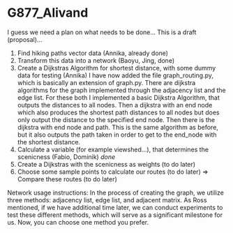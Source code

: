 # G877_Alivand

I guess we need a plan on what needs to be done...
This is a draft (proposal)...

1. Find hiking paths vector data (Annika, already done)
2. Transform this data into a network (Baoyu, Jing, done)
4. Create a Dijkstras Algorithm for shortest distance, with some dummy data for testing (Annika)
   I have now added the file graph_routing.py, which is basically an extension of graph.py. There are dijkstra algorithms for the graph   implemented through the adjacency list and the edge list. For these both I implemented a basic Dijkstra Algorithm, that outputs the distances to all nodes. Then a dijkstra with an end node which also produces the shortest path distances to all nodes but does only output the distance to the specified end node. Then there is the dijkstra with end node and path. This is the same algorithm as before, but it also outputs the path taken in order to get to the end_node with the shortest distance.
6. Calculate a variable (for example viewshed...), that determines the scenicness (Fabio, Dominik) *done*
7. Create a Dijkstras with the scenicness as weights (to do later)
8. Choose some sample points to calculate our routes (to do later)
=> Compare these routes (to do later)

Network usage instructions:
In the process of creating the graph, we utilize three methods: adjacency list, edge list, and adjacent matrix. As Ross mentioned, if we have additional time later, we can conduct experiments to test these different methods, which will serve as a significant milestone for us. Now, you can choose one method you prefer.
